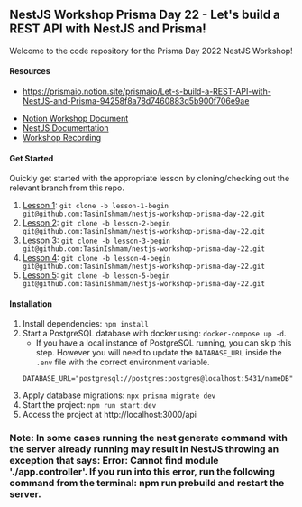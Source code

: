 ## NestJS Workshop Prisma Day 22 - Let's build a REST API with NestJS and Prisma! 

Welcome to the code repository for the Prisma Day 2022 NestJS Workshop! 

#### Resources
* https://prismaio.notion.site/prismaio/Let-s-build-a-REST-API-with-NestJS-and-Prisma-94258f8a78d7460883d5b900f706e9ae
- [Notion Workshop Document](http://pris.ly/day-22-nestjs)
- [NestJS Documentation](https://docs.nestjs.com/)
- [Workshop Recording](https://youtu.be/LMjj1_EK4y8) 


#### Get Started

Quickly get started with the appropriate lesson by cloning/checking out the relevant branch from this repo. 

1. [Lesson 1](https://github.com/TasinIshmam/nestjs-workshop-prisma-day-22/tree/lesson-1-begin): `git clone -b lesson-1-begin git@github.com:TasinIshmam/nestjs-workshop-prisma-day-22.git` 
2. [Lesson 2](https://github.com/TasinIshmam/nestjs-workshop-prisma-day-22/tree/lesson-2-begin): `git clone -b lesson-2-begin git@github.com:TasinIshmam/nestjs-workshop-prisma-day-22.git` 
3. [Lesson 3](https://github.com/TasinIshmam/nestjs-workshop-prisma-day-22/tree/lesson-3-begin): `git clone -b lesson-3-begin git@github.com:TasinIshmam/nestjs-workshop-prisma-day-22.git` 
4. [Lesson 4](https://github.com/TasinIshmam/nestjs-workshop-prisma-day-22/tree/lesson-4-begin): `git clone -b lesson-4-begin git@github.com:TasinIshmam/nestjs-workshop-prisma-day-22.git` 
5. [Lesson 5](https://github.com/TasinIshmam/nestjs-workshop-prisma-day-22/tree/lesson-5-begin): `git clone -b lesson-5-begin git@github.com:TasinIshmam/nestjs-workshop-prisma-day-22.git`  


#### Installation


1. Install dependencies: `npm install`
2. Start a PostgreSQL database with docker using: `docker-compose up -d`. 
    - If you have a local instance of PostgreSQL running, you can skip this step. However you will need to update the `DATABASE_URL` inside the `.env` file with the correct environment variable. 
    ```
    DATABASE_URL="postgresql://postgres:postgres@localhost:5431/nameDB"
    
3. Apply database migrations: `npx prisma migrate dev` 
4. Start the project:  `npm run start:dev`
5. Access the project at http://localhost:3000/api

### Note: In some cases running the nest generate command with the server already running may result in NestJS throwing an exception that says: Error: Cannot find module './app.controller'. If you run into this error, run the following command from the terminal: npm run prebuild and restart the server.
